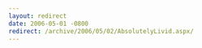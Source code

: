 ```yaml
---
layout: redirect
date: 2006-05-01 -0800
redirect: /archive/2006/05/02/AbsolutelyLivid.aspx/
---
```

